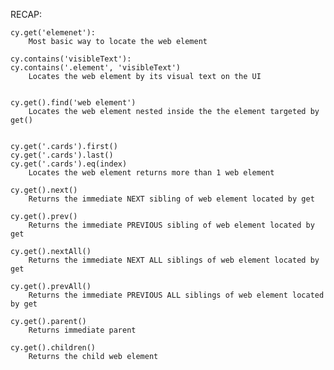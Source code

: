 
RECAP:

	cy.get('elemenet'):
		Most basic way to locate the web element

	cy.contains('visibleText'):
	cy.contains('.element', 'visibleText')
		Locates the web element by its visual text on the UI


	cy.get().find('web element')
		Locates the web element nested inside the the element targeted by get()


	cy.get('.cards').first()
	cy.get('.cards').last()
	cy.get('.cards').eq(index)
		Locates the web element returns more than 1 web element

	cy.get().next()
		Returns the immediate NEXT sibling of web element located by get

	cy.get().prev()
		Returns the immediate PREVIOUS sibling of web element located by get

	cy.get().nextAll()
		Returns the immediate NEXT ALL siblings of web element located by get

	cy.get().prevAll()
		Returns the immediate PREVIOUS ALL siblings of web element located by get

	cy.get().parent()
		Returns immediate parent

	cy.get().children()
		Returns the child web element
